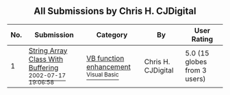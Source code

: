 ﻿<div align="center">

## All Submissions by Chris H\. CJDigital

</div>

No.  | Submission | Category | By   | User Rating
---- | ---------- | -------- | ---- | -----------
1 | [String Array Class With Buffering<br /><sup>2002-07-17 19:06:58</sup>](https://github.com/Planet-Source-Code/chris-h-cjdigital-string-array-class-with-buffering__1-36963) | [VB function enhancement<br /><sup>Visual Basic</sup>](../ByCategory/vb-function-enhancement__1-25.md) | Chris H\. CJDigital | 5.0 (15 globes from 3 users)
